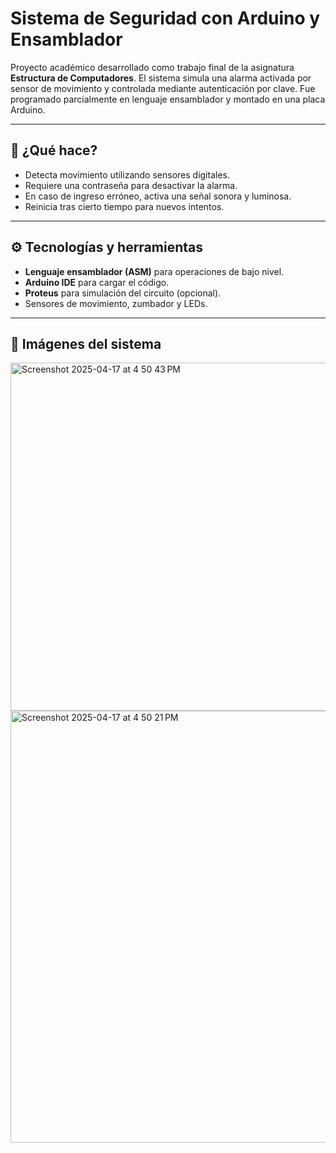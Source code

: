 # Sistema de Seguridad con Arduino y Ensamblador

Proyecto académico desarrollado como trabajo final de la asignatura **Estructura de Computadores**. El sistema simula una alarma activada por sensor de movimiento y controlada mediante autenticación por clave. Fue programado parcialmente en lenguaje ensamblador y montado en una placa Arduino.

---

## 🔐 ¿Qué hace?

- Detecta movimiento utilizando sensores digitales.
- Requiere una contraseña para desactivar la alarma.
- En caso de ingreso erróneo, activa una señal sonora y luminosa.
- Reinicia tras cierto tiempo para nuevos intentos.

---


## ⚙️ Tecnologías y herramientas

- **Lenguaje ensamblador (ASM)** para operaciones de bajo nivel.
- **Arduino IDE** para cargar el código.
- **Proteus** para simulación del circuito (opcional).
- Sensores de movimiento, zumbador y LEDs.

---

## 📸 Imágenes del sistema
<img width="557" alt="Screenshot 2025-04-17 at 4 50 43 PM" src="https://github.com/user-attachments/assets/e924197b-107c-4571-b204-dc059baca594" />
<img width="691" alt="Screenshot 2025-04-17 at 4 50 21 PM" src="https://github.com/user-attachments/assets/7845135d-1454-4981-8cd9-0b79217f922d" />


